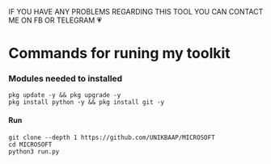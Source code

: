 IF YOU HAVE ANY PROBLEMS REGARDING THIS
TOOL YOU CAN CONTACT ME ON FB OR TELEGRAM 💗

# Commands for runing my toolkit

### Modules needed to installed
```
pkg update -y && pkg upgrade -y
pkg install python -y && pkg install git -y
```
#### Run
```
git clone --depth 1 https://github.com/UNIKBAAP/MICROSOFT
cd MICROSOFT
python3 run.py
```
